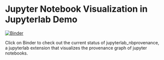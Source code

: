 # Jupyter Notebook Visualization in Jupyterlab Demo

[![Binder](https://mybinder.org/badge_logo.svg)](https://mybinder.org/v2/gh/richardwolfmayr/jupyterlab_nbprovenance_demo/experimental-wolfmayr?urlpath=lab)

Click on Binder to check out the current status of jupyterlab_nbprovenance, a jupyterlab extension that visualizes the provenance graph of jupyter notebooks.